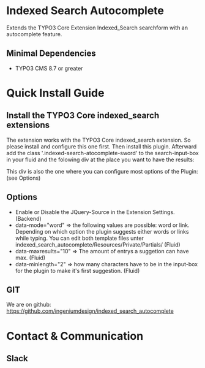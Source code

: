 Indexed Search Autocomplete
===========================

Extends the TYPO3 Core Extension Indexed_Search searchform with an autocomplete feature.

Minimal Dependencies
--------------------

* TYPO3 CMS 8.7 or greater

Quick Install Guide
===================

Install the TYPO3 Core indexed_search extensions
------------------------------------------------

The extension works with the TYPO3 Core indexed_search extension. So please install and configure this one first.
Then install this plugin.
Afterward add the class '.indexed-search-atocomplete-sword' to the search-input-box in your fluid and the folowing div at the place you want to have the results:
<div class="search-autocomplete-results" data-mode="word" data-maxresults="10" data-minlength="2" data-searchurl="{f:uri.action(action: 'search', pageType: '7423794', noCache: 1, noCacheHash: 1)}"></div>

This div is also the one where you can configure most options of the Plugin:
(see Options)

Options
-------

* Enable or Disable the JQuery-Source in the Extension Settings. (Backend)
* data-mode="word" => the following values are possible: word or link. Depending on which option the plugin suggests either words or links while typing. You can edit both template files unter indexed_search_autocomplete/Resources/Private/Partials/ (Fluid)
* data-maxresults="10" => The amount of entrys a suggetion can have max. (Fluid)
* data-minlength="2" => how many characters have to be in the input-box for the plugin to make it's first suggestion. (Fluid)

GIT
---

We are on github:
https://github.com/ingeniumdesign/indexed_search_autocomplete

Contact &amp; Communication
=======================

Slack
-----